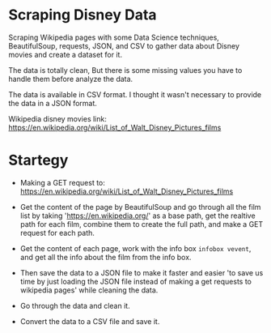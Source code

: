 # Scraping Disney Data

Scraping Wikipedia pages with some Data Science techniques, BeautifulSoup, requests, JSON, and CSV to gather data about       Disney movies and create a dataset for it.

The data is totally clean, But there is some missing values you have to handle them before analyze the data.

The data is available in CSV format. I thought it wasn't necessary to provide the data in a JSON format.

Wikipedia disney movies link:
https://en.wikipedia.org/wiki/List_of_Walt_Disney_Pictures_films

# Startegy

- Making a GET request to: https://en.wikipedia.org/wiki/List_of_Walt_Disney_Pictures_films

- Get the content of the page by BeautifulSoup and go through all the film list by taking 'https://en.wikipedia.org/' as a base path,
  get the realtive path for each film, combine them to create the full path, and make a GET request for each path.

- Get the content of each page, work with the info box `infobox vevent`, and get all the info about the film from the info box.

- Then save the data to a JSON file to make it faster and easier 'to save us time by just loading the JSON file instead of making a get requests to wikipedia pages' while cleaning the data.

- Go through the data and clean it.

- Convert the data to a CSV file and save it.
